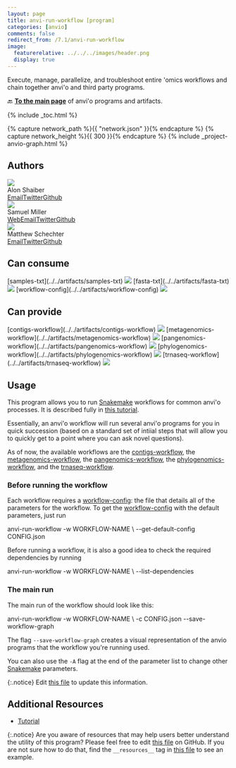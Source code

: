 ```yaml
---
layout: page
title: anvi-run-workflow [program]
categories: [anvio]
comments: false
redirect_from: /7.1/anvi-run-workflow
image:
  featurerelative: ../../../images/header.png
  display: true
---
```


Execute, manage, parallelize, and troubleshoot entire &#x27;omics workflows and chain together anvi&#x27;o and third party programs.

🔙 **[To the main page](../../)** of anvi'o programs and artifacts.


{% include _toc.html %}
<div id="svg" class="subnetwork"></div>
{% capture network_path %}{{ "network.json" }}{% endcapture %}
{% capture network_height %}{{ 300 }}{% endcapture %}
{% include _project-anvio-graph.html %}


## Authors

<div class="anvio-person"><div class="anvio-person-info"><div class="anvio-person-photo"><img class="anvio-person-photo-img" src="../../images/authors/ShaiberAlon.jpg" /></div><div class="anvio-person-info-box"><span class="anvio-person-name">Alon Shaiber</span><div class="anvio-person-social-box"><a href="mailto:alon.shaiber@gmail.com" class="person-social" target="_blank"><i class="fa fa-fw fa-envelope-square"></i>Email</a><a href="http://twitter.com/alon_shaiber" class="person-social" target="_blank"><i class="fa fa-fw fa-twitter-square"></i>Twitter</a><a href="http://github.com/ShaiberAlon" class="person-social" target="_blank"><i class="fa fa-fw fa-github"></i>Github</a></div></div></div></div>

<div class="anvio-person"><div class="anvio-person-info"><div class="anvio-person-photo"><img class="anvio-person-photo-img" src="../../images/authors/semiller10.jpg" /></div><div class="anvio-person-info-box"><span class="anvio-person-name">Samuel Miller</span><div class="anvio-person-social-box"><a href="https://semiller10.github.io" class="person-social" target="_blank"><i class="fa fa-fw fa-home"></i>Web</a><a href="mailto:samuelmiller@uchicago.edu" class="person-social" target="_blank"><i class="fa fa-fw fa-envelope-square"></i>Email</a><a href="http://twitter.com/smiller_science" class="person-social" target="_blank"><i class="fa fa-fw fa-twitter-square"></i>Twitter</a><a href="http://github.com/semiller10" class="person-social" target="_blank"><i class="fa fa-fw fa-github"></i>Github</a></div></div></div></div>

<div class="anvio-person"><div class="anvio-person-info"><div class="anvio-person-photo"><img class="anvio-person-photo-img" src="../../images/authors/mschecht.jpg" /></div><div class="anvio-person-info-box"><span class="anvio-person-name">Matthew Schechter</span><div class="anvio-person-social-box"><a href="mailto:mschechter@uchicago.edu" class="person-social" target="_blank"><i class="fa fa-fw fa-envelope-square"></i>Email</a><a href="http://twitter.com/mschecht_bio" class="person-social" target="_blank"><i class="fa fa-fw fa-twitter-square"></i>Twitter</a><a href="http://github.com/mschecht" class="person-social" target="_blank"><i class="fa fa-fw fa-github"></i>Github</a></div></div></div></div>



## Can consume


<p style="text-align: left" markdown="1"><span class="artifact-r">[samples-txt](../../artifacts/samples-txt) <img src="../../images/icons/TXT.png" class="artifact-icon-mini" /></span> <span class="artifact-r">[fasta-txt](../../artifacts/fasta-txt) <img src="../../images/icons/TXT.png" class="artifact-icon-mini" /></span> <span class="artifact-r">[workflow-config](../../artifacts/workflow-config) <img src="../../images/icons/JSON.png" class="artifact-icon-mini" /></span></p>


## Can provide


<p style="text-align: left" markdown="1"><span class="artifact-p">[contigs-workflow](../../artifacts/contigs-workflow) <img src="../../images/icons/WORKFLOW.png" class="artifact-icon-mini" /></span> <span class="artifact-p">[metagenomics-workflow](../../artifacts/metagenomics-workflow) <img src="../../images/icons/WORKFLOW.png" class="artifact-icon-mini" /></span> <span class="artifact-p">[pangenomics-workflow](../../artifacts/pangenomics-workflow) <img src="../../images/icons/WORKFLOW.png" class="artifact-icon-mini" /></span> <span class="artifact-p">[phylogenomics-workflow](../../artifacts/phylogenomics-workflow) <img src="../../images/icons/WORKFLOW.png" class="artifact-icon-mini" /></span> <span class="artifact-p">[trnaseq-workflow](../../artifacts/trnaseq-workflow) <img src="../../images/icons/WORKFLOW.png" class="artifact-icon-mini" /></span></p>


## Usage


This program allows you to run [Snakemake](https://snakemake.readthedocs.io/en/stable/) workflows for common anvi'o processes. It is described fully in [this tutorial](https://merenlab.org/2018/07/09/anvio-snakemake-workflows/#contigs-workflow). 

Essentially, an anvi'o workflow will run several anvi'o programs for you in quick succession (based on a standard set of intiial steps that will allow you to quickly get to a point where you can ask novel questions). 

As of now, the available workflows are the <span class="artifact-n">[contigs-workflow](/software/anvio/help/7.1/artifacts/contigs-workflow)</span>, the <span class="artifact-n">[metagenomics-workflow](/software/anvio/help/7.1/artifacts/metagenomics-workflow)</span>, the <span class="artifact-n">[pangenomics-workflow](/software/anvio/help/7.1/artifacts/pangenomics-workflow)</span>, the <span class="artifact-n">[phylogenomics-workflow](/software/anvio/help/7.1/artifacts/phylogenomics-workflow)</span>, and the <span class="artifact-n">[trnaseq-workflow](/software/anvio/help/7.1/artifacts/trnaseq-workflow)</span>. 

### Before running the workflow

Each workflow requires a <span class="artifact-n">[workflow-config](/software/anvio/help/7.1/artifacts/workflow-config)</span>: the file that details all of the parameters for the workflow. To get the <span class="artifact-n">[workflow-config](/software/anvio/help/7.1/artifacts/workflow-config)</span> with the default parameters, just run 

<div class="codeblock" markdown="1">
anvi&#45;run&#45;workflow &#45;w WORKFLOW&#45;NAME \
                  &#45;&#45;get&#45;default&#45;config CONFIG.json
</div>

Before running a workflow, it is also a good idea to check the required dependencies by running 

<div class="codeblock" markdown="1">
anvi&#45;run&#45;workflow &#45;w WORKFLOW&#45;NAME \
                  &#45;&#45;list&#45;dependencies
</div>

### The main run 

The main run of the workflow should look like this: 

<div class="codeblock" markdown="1">
anvi&#45;run&#45;workflow &#45;w WORKFLOW&#45;NAME \
                  &#45;c CONFIG.json
                  &#45;&#45;save&#45;workflow&#45;graph
</div>

The flag `--save-workflow-graph` creates a visual representation of the anvio programs that the workflow you're running used. 

You can also use the `-A` flag at the end of the parameter list to change other [Snakemake](https://snakemake.readthedocs.io/en/stable/) parameters. 


{:.notice}
Edit [this file](https://github.com/merenlab/anvio/tree/master/anvio/docs/programs/anvi-run-workflow.md) to update this information.


## Additional Resources


* [Tutorial](http://merenlab.org/2018/07/09/anvio-snakemake-workflows/)


{:.notice}
Are you aware of resources that may help users better understand the utility of this program? Please feel free to edit [this file](https://github.com/merenlab/anvio/tree/master/bin/anvi-run-workflow) on GitHub. If you are not sure how to do that, find the `__resources__` tag in [this file](https://github.com/merenlab/anvio/blob/master/bin/anvi-interactive) to see an example.
